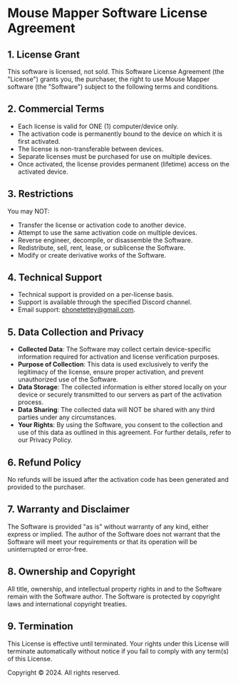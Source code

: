 # Mouse Mapper Software License Agreement

## 1. License Grant
This software is licensed, not sold. This Software License Agreement (the "License") grants you, the purchaser, the right to use Mouse Mapper software (the "Software") subject to the following terms and conditions.

## 2. Commercial Terms
- Each license is valid for ONE (1) computer/device only.
- The activation code is permanently bound to the device on which it is first activated.
- The license is non-transferable between devices.
- Separate licenses must be purchased for use on multiple devices.
- Once activated, the license provides permanent (lifetime) access on the activated device.

## 3. Restrictions
You may NOT:
- Transfer the license or activation code to another device.
- Attempt to use the same activation code on multiple devices.
- Reverse engineer, decompile, or disassemble the Software.
- Redistribute, sell, rent, lease, or sublicense the Software.
- Modify or create derivative works of the Software.

## 4. Technical Support
- Technical support is provided on a per-license basis.
- Support is available through the specified Discord channel.
- Email support: phonetettey@gmail.com.

## 5. Data Collection and Privacy
- **Collected Data**: The Software may collect certain device-specific information required for activation and license verification purposes.
- **Purpose of Collection**: This data is used exclusively to verify the legitimacy of the license, ensure proper activation, and prevent unauthorized use of the Software.
- **Data Storage**: The collected information is either stored locally on your device or securely transmitted to our servers as part of the activation process.
- **Data Sharing**: The collected data will NOT be shared with any third parties under any circumstances.
- **Your Rights**: By using the Software, you consent to the collection and use of this data as outlined in this agreement. For further details, refer to our Privacy Policy.

## 6. Refund Policy
No refunds will be issued after the activation code has been generated and provided to the purchaser.

## 7. Warranty and Disclaimer
The Software is provided "as is" without warranty of any kind, either express or implied. The author of the Software does not warrant that the Software will meet your requirements or that its operation will be uninterrupted or error-free.

## 8. Ownership and Copyright
All title, ownership, and intellectual property rights in and to the Software remain with the Software author. The Software is protected by copyright laws and international copyright treaties.

## 9. Termination
This License is effective until terminated. Your rights under this License will terminate automatically without notice if you fail to comply with any term(s) of this License.

Copyright © 2024. All rights reserved.
